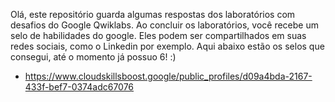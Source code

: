 Olá, este repositório guarda algumas respostas dos laboratórios com desafios do Google Qwiklabs. Ao concluir os laboratórios, você recebe um selo de habilidades do google. Eles podem ser compartilhados em suas redes sociais, como o Linkedin por exemplo. 
Aqui abaixo estão os selos que consegui, até o momento já possuo 6! :)


* https://www.cloudskillsboost.google/public_profiles/d09a4bda-2167-433f-bef7-0374adc67076